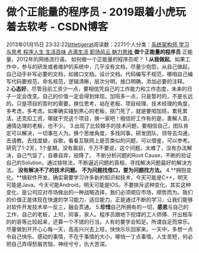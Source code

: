 
# 做个正能量的程序员 - 2019跟着小虎玩着去软考 - CSDN博客

2013年01月15日 23:32:22[littletigerat](https://me.csdn.net/littletigerat)阅读数：2271个人分类：[系统架构师																](https://blog.csdn.net/littletigerat/article/category/863990)[学习与思考																](https://blog.csdn.net/littletigerat/article/category/646894)[程序人生																](https://blog.csdn.net/littletigerat/article/category/779495)[生活百味																](https://blog.csdn.net/littletigerat/article/category/647937)[点滴生活																](https://blog.csdn.net/littletigerat/article/category/666611)[职场风云																](https://blog.csdn.net/littletigerat/article/category/774453)[魅力思维																](https://blog.csdn.net/littletigerat/article/category/710212)[
							](https://blog.csdn.net/littletigerat/article/category/774453)
[
																								](https://blog.csdn.net/littletigerat/article/category/666611)
[
				](https://blog.csdn.net/littletigerat/article/category/647937)
[
			](https://blog.csdn.net/littletigerat/article/category/647937)
[
		](https://blog.csdn.net/littletigerat/article/category/779495)
[
	](https://blog.csdn.net/littletigerat/article/category/646894)
[
	](https://blog.csdn.net/littletigerat/article/category/863990)
**做个正能量的程序员**
正能量，2012年的网络流行语。
如何做一个正能量的程序员呢？
1.**从我做起**。如果工作中，参与的研发或者维护的系统中，几乎没有文档，尽量少抱怨，从自己做起，自己动手补写必要的文档，如接口文档，设计文档。代码编写不规范，哪咱自己编写代码要规范，命名规范，逻辑清晰，层次分明，接口明确，添加必要的注释。
2.**心态好**。尽管目前工资少一点，要相信凭自己的工作能力和工作态度，未来的日子一定会改变。自己的价值一定会得到体现。加班多一点，只是暂时的，不是长远的。只是项目的暂时的需要。换位思考，站在老板、项目经理、技术经理的角度，多考虑，多考虑。如果确实碰到黑心的老板，抠门死了，就是要咱加班，累死累活，还克扣工资，哪就干完这个项目，换一家吧！相信好工作有的是，善解人意，通情达理的老板，也不少。
3.出现了比较棘手的技术问题，要相信自己，团队肯定可以解决，一切事在人为。换个思维角度，多找同事，研发团队，领导去沟通，去请教。去找度娘，谷歌，看看互联网上是否类似的问题，可以借鉴，可以参考。研究了1-2天，1个星期，没有眉目，千万不要说，这个问题，太难了，没有办法解决，自己气馁了，自暴自弃，投降了。
不断分析问题的Root Cause，不断的验证自己的Solution，通过排除法，不断逼近问题的真相，寻找解决问题最好的解决方法。
**没有解决不了的技术问题。**
**不为问题找借口，要为问题找方法。**
4.**拥抱变化。**搞软件开发，确实需要学习许多新的知识和技术，今天可能是C++，明天可能是Java。今天可能Android，明天可能是IOS。不要排斥这种变化，其实这种变化，是公司应对市场做出的一种战略选择，我们必须顺应市场，顺势而为。我们的价值正是体现在快速的学习能力，适应能力。正是通过不断的学习，让我们能够对软件开发技术举一反三，融会贯通。
5.**珍惜**自己所拥有的一切，**感恩**与自己的工作，自己的老板，上司，同事，家人。程序员跟地下挖煤的工人师傅、开出租车的的哥等比较起来，还算一个不错的行当。人有的要学会知足。所谓自足而常乐。
尽量做到开开心心每一天，高高兴兴去上班，快快乐乐回家来。一天中，多想一点令自己快乐、感动的事情，不在于事情的大小，哪怕一丁点事情。人生苦短，何必把自己弄得愁眉苦恼，神经兮兮，仇大苦深。

[
](https://blog.csdn.net/littletigerat/article/category/863990)
